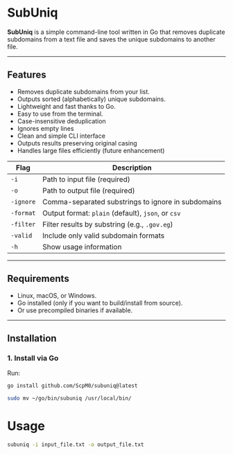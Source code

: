 # SubUniq

**SubUniq** is a simple command-line tool written in Go that removes duplicate subdomains from a text file and saves the unique subdomains to another file.

---

## Features

- Removes duplicate subdomains from your list.
- Outputs sorted (alphabetically) unique subdomains.
- Lightweight and fast thanks to Go.
- Easy to use from the terminal.
- Case-insensitive deduplication  
- Ignores empty lines  
- Clean and simple CLI interface  
- Outputs results preserving original casing  
- Handles large files efficiently (future enhancement)


| Flag      | Description                                        |
| --------- | -------------------------------------------------- |
| `-i`      | Path to input file (required)                      |
| `-o`      | Path to output file (required)                     |
| `-ignore` | Comma-separated substrings to ignore in subdomains |
| `-format` | Output format: `plain` (default), `json`, or `csv` |
| `-filter` | Filter results by substring (e.g., `.gov.eg`)      |
| `-valid`  | Include only valid subdomain formats               |
| `-h`      | Show usage information                             |



---

## Requirements

- Linux, macOS, or Windows.
- Go installed (only if you want to build/install from source).
- Or use precompiled binaries if available.

---

## Installation

### 1. Install via Go

Run:

```bash
go install github.com/ScpM0/subuniq@latest
```
```bash
sudo mv ~/go/bin/subuniq /usr/local/bin/
```

# Usage
```bash
subuniq -i input_file.txt -o output_file.txt
```
